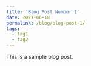 ```yaml
---
title: 'Blog Post Number 1'
date: 2021-06-18
permalink: /blog/blog-post-1/
tags:
  - tag1
  - tag2
---
```


This is a sample blog post.
